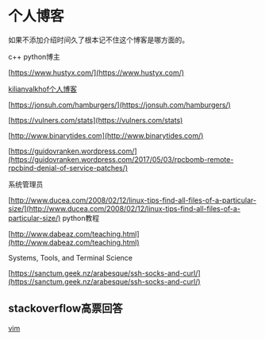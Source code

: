 # 个人博客
如果不添加介绍时间久了根本记不住这个博客是哪方面的。

c++ python博主

[https://www.hustyx.com/](https://www.hustyx.com/)

[kilianvalkhof个人博客](https://kilianvalkhof.com/)

[https://jonsuh.com/hamburgers/](https://jonsuh.com/hamburgers/)

[https://vulners.com/stats](https://vulners.com/stats)
 
[http://www.binarytides.com](http://www.binarytides.com/)
 
[https://guidovranken.wordpress.com/](https://guidovranken.wordpress.com/2017/05/03/rpcbomb-remote-rpcbind-denial-of-service-patches/)

系统管理员

[http://www.ducea.com/2008/02/12/linux-tips-find-all-files-of-a-particular-size/](http://www.ducea.com/2008/02/12/linux-tips-find-all-files-of-a-particular-size/)
python教程

[http://www.dabeaz.com/teaching.html](http://www.dabeaz.com/teaching.html)

Systems, Tools, and Terminal Science

[https://sanctum.geek.nz/arabesque/ssh-socks-and-curl/](https://sanctum.geek.nz/arabesque/ssh-socks-and-curl/)


## stackoverflow高票回答

[vim](https://stackoverflow.com/questions/1218390/what-is-your-most-productive-shortcut-with-vim/1220118#1220118)
